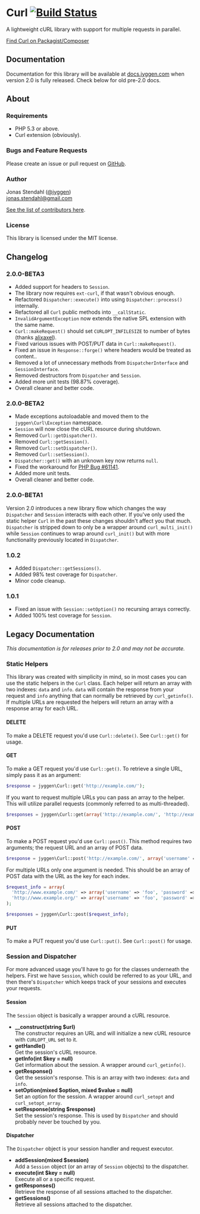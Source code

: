 # Curl [![Build Status](https://secure.travis-ci.org/jyggen/curl.png?branch=master)](https://travis-ci.org/jyggen/curl)

A lightweight cURL library with support for multiple requests in parallel.

[Find Curl on Packagist/Composer](https://packagist.org/packages/jyggen/curl)

## Documentation

Documentation for this library will be available at [docs.jyggen.com](http://docs.jyggen.com/curl) when version 2.0 is fully released. Check below for old pre-2.0 docs.

## About

### Requirements

* PHP 5.3 or above.
* Curl extension (obviously).

### Bugs and Feature Requests

Please create an issue or pull request on [GitHub](https://github.com/jyggen/curl).

### Author

Jonas Stendahl ([@jyggen](http://twitter.com/jyggen))  
jonas.stendahl@gmail.com

[See the list of contributors here](https://github.com/jyggen/curl/contributors).

### License

This library is licensed under the MIT license.


## Changelog

### 2.0.0-BETA3

* Added support for headers to `Session`.
* The library now requires `ext-curl`, if that wasn't obvious enough.
* Refactored `Dispatcher::execute()` into using `Dispatcher::process()` internally.
* Refactored all `Curl` public methods into `__callStatic`.
* `InvalidArgumentException` now extends the native SPL extension with the same name.
* `Curl::makeRequest()` should set `CURLOPT_INFILESIZE` to number of bytes (thanks [alixaxel](https://github.com/alixaxel)).
* Fixed various issues with  POST/PUT data in `Curl::makeRequest()`.
* Fixed an issue in `Response::forge()` where headers would be treated as content..
* Removed a lot of unnecessary methods from `DispatcherInterface` and `SessionInterface`.
* Removed destructors from `Dispatcher` and `Session`.
* Added more unit tests (98.87% coverage).
* Overall cleaner and better code.

### 2.0.0-BETA2

* Made exceptions autoloadable and moved them to the `jyggen\Curl\Exception` namespace.
* `Session` will now close the cURL resource during shutdown.
* Removed `Curl::getDispatcher()`.
* Removed `Curl::getSession()`.
* Removed `Curl::setDispatcher()`.
* Removed `Curl::setSession()`.
* `Dispatcher::get()` with an unknown key now returns `null`.
* Fixed the workaround for [PHP Bug #61141](https://bugs.php.net/bug.php?id=61141).
* Added more unit tests.
* Overall cleaner and better code.

### 2.0.0-BETA1

Version 2.0 introduces a new library flow which changes the way `Dispatcher` and `Session` interacts with each other. If you've only used the static helper `Curl` in the past these changes shouldn't affect you that much. `Dispatcher` is stripped down to only be a wrapper around `curl_multi_init()` while `Session` continues to wrap around `curl_init()` but with more functionality previously located in `Dispatcher`.

### 1.0.2

* Added `Dispatcher::getSessions()`.
* Added 98% test coverage for `Dispatcher`.
* Minor code cleanup.

### 1.0.1
* Fixed an issue with `Session::setOption()` no recursing arrays correctly.
* Added 100% test coverage for `Session`.

## Legacy Documentation

*This documentation is for releases prior to 2.0 and may not be accurate.*

### Static Helpers

This library was created with simplicity in mind, so in most cases you can use the static helpers in the `Curl` class. Each helper will return an array with two indexes: `data` and `info`. `data` will contain the response from your request and `info` anything that can normally be retrieved by `curl_getinfo()`. If multiple URLs are requested the helpers will return an array with a response array for each URL.

#### DELETE

To make a DELETE request you'd use `Curl::delete()`. See `Curl::get()` for usage.

#### GET

To make a GET request you'd use `Curl::get()`. To retrieve a single URL, simply pass it as an argument:

```php
$response = jyggen\Curl::get('http://example.com/');
```

If you want to request multiple URLs you can pass an array to the helper. This will utilize parallel requests (commonly referred to as multi-threaded).

```php
$responses = jyggen\Curl::get(array('http://example.com/', 'http://example.org/'));
```

#### POST

To make a POST request you'd use `Curl::post()`. This method requires two arguments; the request URL and an array of POST data.

```php
$response = jyggen\Curl::post('http://example.com/', array('username' => 'foo', 'password' => 'bar'));
```

For multiple URLs only one argument is needed. This should be an array of POST data with the URL as the key for each index.

```php
$request_info = array(
  'http://www.example.com/' => array('username' => 'foo', 'password' => 'bar'),
  'http://www.example.org/' => array('username' => 'foo', 'password' => 'bar')
);

$responses = jyggen\Curl::post($request_info);
```

#### PUT

To make a PUT request you'd use `Curl::put()`. See `Curl::post()` for usage.

### Session and Dispatcher

For more advanced usage you'll have to go for the classes underneath the helpers. First we have `Session`, which could be referred to as your URL, and then there's `Dispatcher` which keeps track of your sessions and executes your requests.

#### Session

The `Session` object is basically a wrapper around a cURL resource.

* __\_\_construct(string $url)__  
The constructor requires an URL and will initialize a new cURL resource with `CURLOPT_URL` set to it.
* __getHandle()__  
Get the session's cURL resource.
* __getInfo(int $key = null)__  
Get information about the session. A wrapper around `curl_getinfo()`.
* __getResponse()__  
Get the session's response. This is an array with two indexes: `data` and `info`.
* __setOption(mixed $option, mixed $value = null)__  
Set an option for the session. A wrapper around `curl_setopt` and `curl_setopt_array`.
* __setResponse(string $response)__  
Set the session's response. This is used by `Dispatcher` and should probably never be touched by you.


#### Dispatcher

The `Dispatcher` object is your session handler and request executor.

* __addSession(mixed $session)__  
Add a `Session` object (or an array of `Session` objects) to the dispatcher.
* __execute(int $key = null)__  
Execute all or a specific request.
* __getResponses()__  
Retrieve the response of all sessions attached to the dispatcher.
* __getSessions()__  
Retrieve all sessions attached to the dispatcher.
